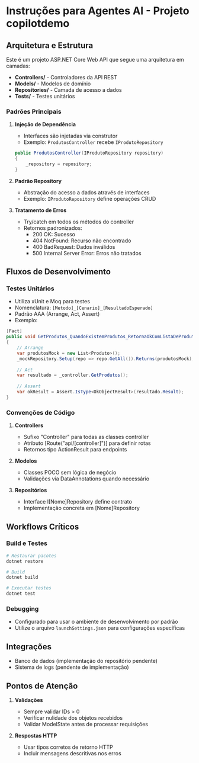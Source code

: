 # Instruções para Agentes AI - Projeto copilotdemo

## Arquitetura e Estrutura

Este é um projeto ASP.NET Core Web API que segue uma arquitetura em camadas:

- **Controllers/** - Controladores da API REST
- **Models/** - Modelos de domínio
- **Repositories/** - Camada de acesso a dados
- **Tests/** - Testes unitários

### Padrões Principais

1. **Injeção de Dependência**
   - Interfaces são injetadas via construtor
   - Exemplo: `ProdutosController` recebe `IProdutoRepository`
   ```csharp
   public ProdutosController(IProdutoRepository repository)
   {
       _repository = repository;
   }
   ```

2. **Padrão Repository**
   - Abstração do acesso a dados através de interfaces
   - Exemplo: `IProdutoRepository` define operações CRUD

3. **Tratamento de Erros**
   - Try/catch em todos os métodos do controller
   - Retornos padronizados:
     - 200 OK: Sucesso
     - 404 NotFound: Recurso não encontrado
     - 400 BadRequest: Dados inválidos
     - 500 Internal Server Error: Erros não tratados

## Fluxos de Desenvolvimento

### Testes Unitários

- Utiliza xUnit e Moq para testes
- Nomenclatura: `[Metodo]_[Cenario]_[ResultadoEsperado]`
- Padrão AAA (Arrange, Act, Assert)
- Exemplo:
```csharp
[Fact]
public void GetProdutos_QuandoExistemProdutos_RetornaOkComListaDeProdutos()
{
    // Arrange
    var produtosMock = new List<Produto>();
    _mockRepository.Setup(repo => repo.GetAll()).Returns(produtosMock);
    
    // Act
    var resultado = _controller.GetProdutos();
    
    // Assert
    var okResult = Assert.IsType<OkObjectResult>(resultado.Result);
}
```

### Convenções de Código

1. **Controllers**
   - Sufixo "Controller" para todas as classes controller
   - Atributo [Route("api/[controller]")] para definir rotas
   - Retornos tipo ActionResult<T> para endpoints

2. **Modelos**
   - Classes POCO sem lógica de negócio
   - Validações via DataAnnotations quando necessário

3. **Repositórios**
   - Interface I[Nome]Repository define contrato
   - Implementação concreta em [Nome]Repository

## Workflows Críticos

### Build e Testes
```powershell
# Restaurar pacotes
dotnet restore

# Build
dotnet build

# Executar testes
dotnet test
```

### Debugging
- Configurado para usar o ambiente de desenvolvimento por padrão
- Utilize o arquivo `launchSettings.json` para configurações específicas

## Integrações

- Banco de dados (implementação do repositório pendente)
- Sistema de logs (pendente de implementação)

## Pontos de Atenção

1. **Validações**
   - Sempre validar IDs > 0
   - Verificar nulidade dos objetos recebidos
   - Validar ModelState antes de processar requisições

2. **Respostas HTTP**
   - Usar tipos corretos de retorno HTTP
   - Incluir mensagens descritivas nos erros
